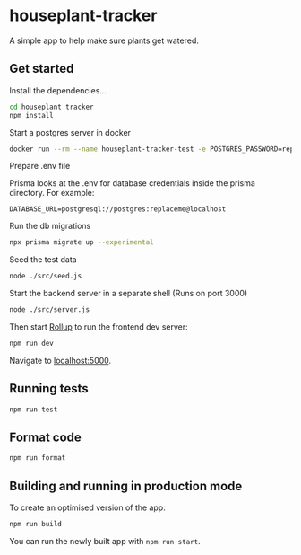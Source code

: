 # houseplant-tracker

A simple app to help make sure plants get watered.

## Get started

Install the dependencies...

```bash
cd houseplant tracker
npm install
```

Start a postgres server in docker

```bash
docker run --rm --name houseplant-tracker-test -e POSTGRES_PASSWORD=replaceme -d -p 5432:5432 postgres
```

Prepare .env file

Prisma looks at the .env for database credentials inside the prisma directory. For example:

```
DATABASE_URL=postgresql://postgres:replaceme@localhost
```

Run the db migrations

```bash
npx prisma migrate up --experimental
```

Seed the test data

```bash
node ./src/seed.js
```

Start the backend server in a separate shell (Runs on port 3000)

```bash
node ./src/server.js
```

Then start [Rollup](https://rollupjs.org) to run the frontend dev server:

```bash
npm run dev
```

Navigate to [localhost:5000](http://localhost:5000).

## Running tests

```bash
npm run test
```

## Format code

```bash
npm run format
```

## Building and running in production mode

To create an optimised version of the app:

```bash
npm run build
```

You can run the newly built app with `npm run start`.
